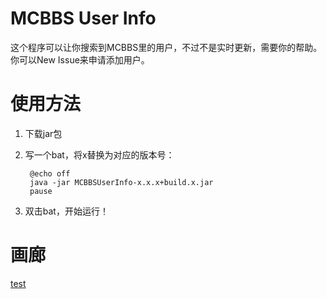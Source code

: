 # MCBBS User Info
这个程序可以让你搜索到MCBBS里的用户，不过不是实时更新，需要你的帮助。  
你可以New Issue来申请添加用户。
# 使用方法

1. 下载jar包
2. 写一个bat，将x替换为对应的版本号：

        @echo off
        java -jar MCBBSUserInfo-x.x.x+build.x.jar
        pause

3. 双击bat，开始运行！

# 画廊
[test](image/test.png)